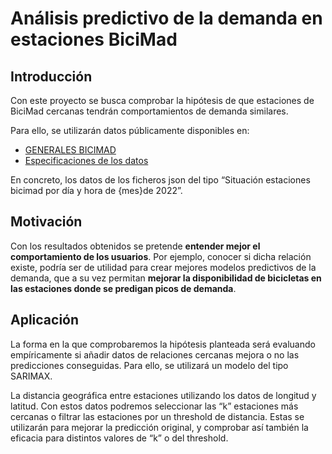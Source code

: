# Análisis predictivo de la demanda en estaciones BiciMad

## Introducción

Con este proyecto se busca comprobar la hipótesis de que estaciones de BiciMad cercanas tendrán comportamientos de demanda similares. 

Para ello, se utilizarán datos públicamente disponibles en:
- [GENERALES BICIMAD](https://opendata.emtmadrid.es/Datos-estaticos/Datos-generales-(1))
- [Especificaciones de los datos](https://opendata.emtmadrid.es/Documentos/Servicios-y-estructuras-Bicimad-V1-1.aspx)

En concreto, los datos de los ficheros json del tipo “Situación estaciones bicimad por día y hora de {mes}de 2022”.

## Motivación

Con los resultados obtenidos se pretende **entender mejor el comportamiento de los usuarios**. Por ejemplo, conocer si dicha relación existe, podría ser de utilidad para crear mejores modelos predictivos de la demanda, que a su vez permitan **mejorar la disponibilidad de bicicletas en las estaciones donde se predigan picos de demanda**.

## Aplicación

La forma en la que comprobaremos la hipótesis planteada será evaluando empíricamente si añadir datos de relaciones cercanas mejora o no las predicciones conseguidas. Para ello, se utilizará un modelo del tipo SARIMAX.

La distancia geográfica entre estaciones utilizando los datos de longitud y latitud. Con estos datos podremos seleccionar las “k” estaciones más cercanas o filtrar las estaciones por un threshold de distancia. Estas se utilizarán para mejorar la predicción original, y comprobar así también la eficacia para distintos valores de “k” o del threshold.
